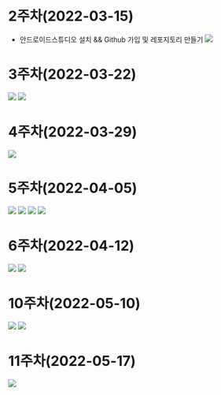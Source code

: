 # 2주차(2022-03-15)
- 안드로이드스튜디오 설치 && Github 가입 및 레포지토리 만들기
<img width="" height="" src="./pic/2st.png"></img>

# 3주차(2022-03-22)
<img width="" height="" src="./pic/3주차_네이버.png"></img>
<img width="" height="" src="./pic/3주차_전화걸기.png"></img>

# 4주차(2022-03-29)
<img width="" height="" src="./pic/4주차_메시지.png"></img>

# 5주차(2022-04-05)
<img width="" height="" src="./pic/5주차_activity_main.png"></img>
<img width="" height="" src="./pic/5주차_mainactivity.png"></img>
<img width="" height="" src="./pic/5주차_cat.png"></img>
<img width="" height="" src="./pic/5주차_dog.png"></img>

# 6주차(2022-04-12)
<img width="" height="" src="./pic/6주차_width.png"></img>
<img width="" height="" src="./pic/6주차_height.png"></img>

# 10주차(2022-05-10)
<img width="" height="" src="./pic/10주차_1.png"></img>
<img width="" height="" src="./pic/10주차_2.png"></img>

# 11주차(2022-05-17)
<img width="" height="" src="./pic/11주차.png"></img>


